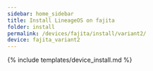 ```yaml
---
sidebar: home_sidebar
title: Install LineageOS on fajita
folder: install
permalink: /devices/fajita/install/variant2/
device: fajita_variant2
---
```

{% include templates/device_install.md %}
